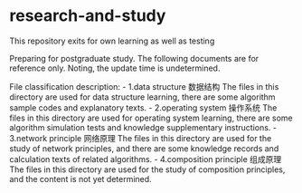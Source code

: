 # research-and-study
This repository exits for own learning as well as testing

Preparing for postgraduate study.
The following documents are for reference only.
Noting, the update time is undetermined.

File classification description:
	- 1.data structure			数据结构
		The files in this directory are used for data structure learning, there are some algorithm sample codes and explanatory texts.
	- 2.operating system		操作系统
		The files in this directory are used for operating system learning, there are some algorithm simulation tests and knowledge supplementary instructions.
	- 3.network principle		网络原理
		The files in this directory are used for the study of network principles, and there are some knowledge records and calculation texts of related algorithms.
	- 4.composition principle	组成原理
		The files in this directory are used for the study of composition principles, and the content is not yet determined.